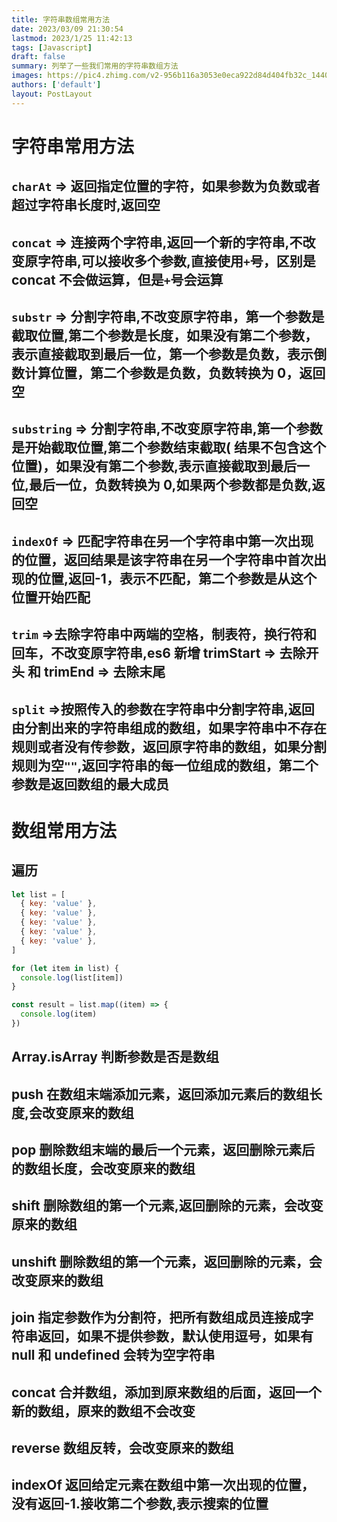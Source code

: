 ```yaml
---
title: 字符串数组常用方法
date: 2023/03/09 21:30:54
lastmod: 2023/1/25 11:42:13
tags: [Javascript]
draft: false
summary: 列举了一些我们常用的字符串数组方法
images: https://pic4.zhimg.com/v2-956b116a3053e0eca922d84d404fb32c_1440w.jpg?source=172ae18b
authors: ['default']
layout: PostLayout
---
```


# 字符串常用方法

## `charAt` => 返回指定位置的字符，如果参数为负数或者超过字符串长度时,返回空

## `concat` => 连接两个字符串,返回一个新的字符串,不改变原字符串,可以接收多个参数,直接使用`+`号，区别是 concat 不会做运算，但是`+`号会运算

## `substr` => 分割字符串,不改变原字符串，第一个参数是截取位置,第二个参数是长度，如果没有第二个参数，表示直接截取到最后一位，第一个参数是负数，表示倒数计算位置，第二个参数是负数，负数转换为 0，返回空

## `substring` => 分割字符串,不改变原字符串,第一个参数是开始截取位置,第二个参数结束截取( 结果不包含这个位置)，如果没有第二个参数,表示直接截取到最后一位,最后一位，负数转换为 0,如果两个参数都是负数,返回空

## `indexOf` => 匹配字符串在另一个字符串中第一次出现的位置，返回结果是该字符串在另一个字符串中首次出现的位置,返回-1，表示不匹配，第二个参数是从这个位置开始匹配

## `trim` =>去除字符串中两端的空格，制表符，换行符和回车，不改变原字符串,es6 新增 trimStart => 去除开头 和 trimEnd => 去除末尾

## `split` =>按照传入的参数在字符串中分割字符串,返回由分割出来的字符串组成的数组，如果字符串中不存在规则或者没有传参数，返回原字符串的数组，如果分割规则为空`""`,返回字符串的每一位组成的数组，第二个参数是返回数组的最大成员

# 数组常用方法

## 遍历

```js
let list = [
  { key: 'value' },
  { key: 'value' },
  { key: 'value' },
  { key: 'value' },
  { key: 'value' },
]

for (let item in list) {
  console.log(list[item])
}

const result = list.map((item) => {
  console.log(item)
})
```

## Array.isArray 判断参数是否是数组

## push 在数组末端添加元素，返回添加元素后的数组长度,会改变原来的数组

## pop 删除数组末端的最后一个元素，返回删除元素后的数组长度，会改变原来的数组

## shift 删除数组的第一个元素,返回删除的元素，会改变原来的数组

## unshift 删除数组的第一个元素，返回删除的元素，会改变原来的数组

## join 指定参数作为分割符，把所有数组成员连接成字符串返回，如果不提供参数，默认使用逗号，如果有 null 和 undefined 会转为空字符串

## concat 合并数组，添加到原来数组的后面，返回一个新的数组，原来的数组不会改变

## reverse 数组反转，会改变原来的数组

## indexOf 返回给定元素在数组中第一次出现的位置，没有返回-1.接收第二个参数,表示搜索的位置
